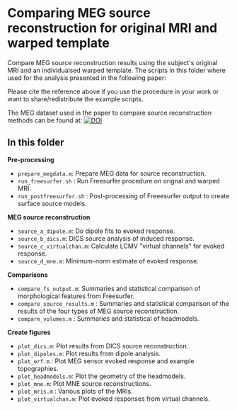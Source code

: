 # Comparing MEG source reconstruction for original MRI and warped template

Compare MEG source reconstruction results using the subject's original MRI and an individualsed warped template. The scripts in this folder where used for the analysis presented in the following paper:

<ref>

Please cite the reference above if you use the procedure in your work or want to share/redistribute the example scripts.
    
The MEG dataset used in the paper to compare source reconstruction methods can be found at: [![DOI](https://zenodo.org/badge/DOI/10.5281/zenodo.5053234.svg)](https://doi.org/10.5281/zenodo.5053234)

## In this folder
**Pre-processing**
* `prepare_megdata.m`: Prepare MEG data for source reconstruction.
* `run_freesurfer.sh` : Run Freesurfer procedure on orignal and warped MRI.
* `run_postfreesurfer.sh` : Post-processing of Freeesurfer output to create surface source models.

**MEG source reconstruction**   
* `source_a_dipole.m`: Do dipole fits to evoked response.
* `source_b_dics.m`: DICS source analysis of induced response.
* `source_c_virtualchan.m`: Calculate LCMV "virtual channels" for evoked response.
* `source_d_mne.m`: Minimum-norm estimate of evoked response.
    
**Comparisons**
* `compare_fs_output.m`: Summaries and statistical comparison of morphological features from Freesurfer.
* `compare_source_results.m` : Summaries and statistical comparison of the results of the four types of MEG source reconstruction.
* `compare_volumes.m` : Summaries and statistical of headmodels.

**Create figures**
* `plot_dics.m`: Plot results from DICS source reconstruction.
* `plot_dipoles.m`: Plot results from dipole analysis.
* `plot_erf.m` : Plot MEG sensor evoked response and example topographies.
* `plot_headmodels.m`: Plot the geometry of the headmodels.
* `plot_mne.m`: Plot MNE source reconstructions.
* `plot_mris.m` : Various plots of the MRIs.
* `plot_virtualchan.m`: Plot evoked responses from virtual channels.
